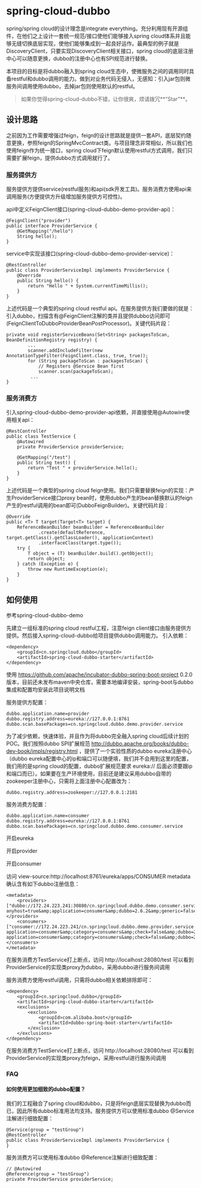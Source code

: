 # spring-cloud-dubbo
spring/spring cloud的设计理念是integrate everything。充分利用现有开源组件，在他们之上设计一套统一规范/接口使他们能够接入spring cloud体系并且能够无缝切换底层实现，使他们能够集成到一起良好运作。最典型的例子就是DiscoveryClient，只要实现DiscoveryClient相关接口，spring cloud的底层注册中心可以随意更换，dubbo的注册中心也有SPI规范进行替换。

本项目的目标是将dubbo融入到spring cloud生态中，使微服务之间的调用同时具备restful和dubbo调用的能力。做到对业务代码无侵入，无感知：引入jar包则微服务间调用使用dubbo，去掉jar包则使用默认的restful。

> 如果你觉得spring-cloud-dubbo不错，让你很爽，烦请拨冗**“Star”**。

## 设计思路
之前因为工作需要增强过feign，feign的设计思路就是提供一套API，底层契约随意更换，参照feign的SpringMvcContract类。与项目理念非常相似，所以我们也使用feign作为统一接口，spring cloud下feign默认使用restful方式调用，我们只需要扩展feign，提供dubbo方式调用就行了。

### 服务提供方
服务提供方提供service(restful服务)和api(sdk开发工具)。服务消费方使用api来调用服务(方便提供方升级增加服务提供方可控性)。

api中定义FeignClient接口(spring-cloud-dubbo-demo-provider-api)：
```
@FeignClient("provider")
public interface ProviderService {
    @GetMapping("/hello")
    String hello();
}
```
service中实现该接口(spring-cloud-dubbo-demo-provider-service)：
```
@RestController
public class ProviderServiceImpl implements ProviderService {
    @Override
    public String hello() {
        return "Hello " + System.currentTimeMillis();
    }
}
```
上述代码是一个典型的spring cloud restful api。在服务提供方我们要做的就是：引入dubbo，扫描含有@FeignClient注解的类并且提供dubbo访问即可(FeignClientToDubboProviderBeanPostProcessor)。关键代码片段：
```
private void registerServiceBeans(Set<String> packagesToScan, BeanDefinitionRegistry registry) {
        ...
        scanner.addIncludeFilter(new AnnotationTypeFilter(FeignClient.class, true, true));
        for (String packageToScan : packagesToScan) {
            // Registers @Service Bean first
            scanner.scan(packageToScan);
         ...
}

```

### 服务消费方
引入spring-cloud-dubbo-demo-provider-api依赖，并直接使用@Autowire使用相关api：
```
@RestController
public class TestService {
    @Autowired
    private ProviderService providerService;

    @GetMapping("/test")
    public String test() {
        return "Test " + providerService.hello();
    }
}
```
上述代码是一个典型的spring cloud feign使用。我们只需要替换feign的实现：产生ProviderService接口proxy bean时，使用dubbo产生的bean替换默认的feign产生的restful调用的bean即可(DubboFeignBuilder)。关键代码片段：
```
@Override
public <T> T target(Target<T> target) {
    ReferenceBeanBuilder beanBuilder = ReferenceBeanBuilder
            .create(defaultReference, target.getClass().getClassLoader(), applicationContext)
            .interfaceClass(target.type());
    try {
        T object = (T) beanBuilder.build().getObject();
        return object;
    } catch (Exception e) {
        throw new RuntimeException(e);
    }
}
```
## 如何使用
参考spring-cloud-dubbo-demo

先建立一组标准的spring cloud restful工程，注意feign client接口由服务提供方提供。然后接入spring-cloud-dubbo给项目提供dubbo调用能力。
引入依赖：
```
<dependency>
    <groupId>cn.springcloud.dubbo</groupId>
    <artifactId>spring-cloud-dubbo-starter</artifactId>
</dependency>
```
使用 https://github.com/apache/incubator-dubbo-spring-boot-project 0.2.0版本，目前还未发布maven中央仓库，需要本地编译安装，spring-boot与dubbo集成和配置均安装此项目说明文档

服务提供方配置：
```
dubbo.application.name=provider
dubbo.registry.address=eureka://127.0.0.1:8761
dubbo.scan.basePackages=cn.springcloud.dubbo.demo.provider.service
```
为了减少依赖，快速体验，并且作为将dubbo完全融入spring cloud后续计划的POC。我们按照dubbo SPI扩展规范 http://dubbo.apache.org/books/dubbo-dev-book/impls/registry.html ，提供了一个实验性质的dubbo eureka注册中心（dubbo eureka配置中心的ip和端口可以随便填，我们并不会用到这里的配置，我们用的是spring cloud的配置，dubbo扩展规范要求 eureka:// 后面必须要跟ip和端口而已）。如果要在生产环境使用，目前还是建议采用dubbo自带的zookeeper注册中心，只需将上面注册中心配置改为：
```
dubbo.registry.address=zookeeper://127.0.0.1:2181
```

服务消费方配置：
```
dubbo.application.name=consumer
dubbo.registry.address=eureka://127.0.0.1:8761
dubbo.scan.basePackages=cn.springcloud.dubbo.demo.consumer.service
```

开启eureka

开启provider

开启consumer

访问 view-source:http://localhost:8761/eureka/apps/CONSUMER metadata确认含有如下dubbo注册信息：
```
<metadata>
    <providers>["dubbo://172.24.223.241:30880/cn.springcloud.dubbo.demo.consumer.service.BarService?anyhost=true&amp;application=consumer&amp;dubbo=2.6.2&amp;generic=false&amp;interface=cn.springcloud.dubbo.demo.consumer.service.BarService&amp;methods=bar&amp;pid=9268&amp;side=provider&amp;timestamp=1528524172162"]</providers>
    <consumers>["consumer://172.24.223.241/cn.springcloud.dubbo.demo.provider.service.FooService?application=consumer&amp;category=consumers&amp;check=false&amp;dubbo=2.6.2&amp;interface=cn.springcloud.dubbo.demo.provider.service.FooService&amp;methods=foo&amp;pid=9268&amp;qos.enable=false&amp;side=consumer&amp;timestamp=1528524172906","consumer://172.24.223.241/cn.springcloud.dubbo.demo.provider.service.ProviderService?application=consumer&amp;category=consumers&amp;check=false&amp;dubbo=2.6.2&amp;interface=cn.springcloud.dubbo.demo.provider.service.ProviderService&amp;methods=hello&amp;pid=9268&amp;qos.enable=false&amp;side=consumer&amp;timestamp=1528524172823"]</consumers>
</metadata>
```
在服务消费方TestService打上断点，访问 http://localhost:28080/test 可以看到ProviderService的实现类proxy为dubbo，采用dubbo进行服务间调用

服务消费方使用restful调用，只需将dubbo相关依赖排除即可：
```
<dependency>
    <groupId>cn.springcloud.dubbo</groupId>
    <artifactId>spring-cloud-dubbo-starter</artifactId>
    <exclusions>
        <exclusion>
            <groupId>com.alibaba.boot</groupId>
            <artifactId>dubbo-spring-boot-starter</artifactId>
        </exclusion>
    </exclusions>
</dependency>
```
在服务消费方TestService打上断点，访问 http://localhost:28080/test 可以看到ProviderService的实现类proxy为feign，采用restful进行服务间调用

### FAQ
#### 如何使用更加细致的dubbo配置？
我们的工程融合了spring cloud和dubbo，只是将feign底层实现替换为dubbo而已，因此所有dubbo标准用法均支持。服务提供方可以使用标准dubbo @Service注解进行细致配置：
```
@Service(group = "testGroup")
@RestController
public class ProviderServiceImpl implements ProviderService {
}
```

服务消费方可以使用标准dubbo @Reference注解进行细致配置：
```
// @Autowired
@Reference(group = "testGroup")
private ProviderService providerService;
```


